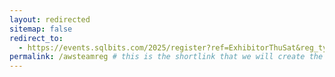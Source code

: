 ```yaml
---
layout: redirected
sitemap: false
redirect_to:
  - https://events.sqlbits.com/2025/register?ref=ExhibitorThuSat&reg_type_id=805683&c_5623523=bd6dd70e-36a3-4182-971a-928f45d55711&company=AWS # This is where it will be redirected  - must be a complete url and a space after the -
permalink: /awsteamreg # this is the shortlink that we will create the / is required - MUST MATCH the name of the file amd a space after the :
---
```


